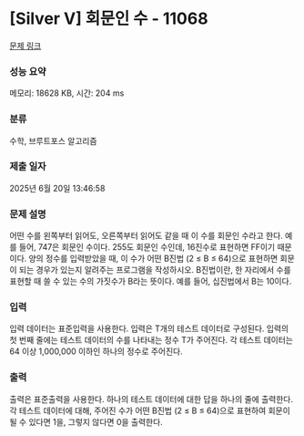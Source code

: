 # [Silver V] 회문인 수 - 11068 

[문제 링크](https://www.acmicpc.net/problem/11068) 

### 성능 요약

메모리: 18628 KB, 시간: 204 ms

### 분류

수학, 브루트포스 알고리즘

### 제출 일자

2025년 6월 20일 13:46:58

### 문제 설명

<p>어떤 수를 왼쪽부터 읽어도, 오른쪽부터 읽어도 같을 때 이 수를 회문인 수라고 한다. 예를 들어, 747은 회문인 수이다. 255도 회문인 수인데, 16진수로 표현하면 FF이기 때문이다. 양의 정수를 입력받았을 때, 이 수가 어떤 B진법 (2 ≤ B ≤ 64)으로 표현하면 회문이 되는 경우가 있는지 알려주는 프로그램을 작성하시오. B진법이란, 한 자리에서 수를 표현할 때 쓸 수 있는 수의 가짓수가 B라는 뜻이다. 예를 들어, 십진법에서 B는 10이다. </p>

### 입력 

 <p>입력 데이터는 표준입력을 사용한다. 입력은 T개의 테스트 데이터로 구성된다. 입력의 첫 번째 줄에는 테스트 데이터의 수를 나타내는 정수 T가 주어진다. 각 테스트 데이터는 64 이상 1,000,000 이하인 하나의 정수로 주어진다.</p>

### 출력 

 <p>출력은 표준출력을 사용한다. 하나의 테스트 데이터에 대한 답을 하나의 줄에 출력한다. 각 테스트 데이터에 대해, 주어진 수가 어떤 B진법 (2 ≤ B ≤ 64)으로 표현하여 회문이 될 수 있다면 1을, 그렇지 않다면 0을 출력한다.</p>


